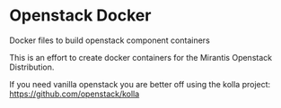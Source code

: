 # Openstack Docker

Docker files to build openstack component containers

This is an effort to create docker containers for the Mirantis Openstack Distribution.

If you need vanilla openstack you are better off using the kolla project: https://github.com/openstack/kolla

